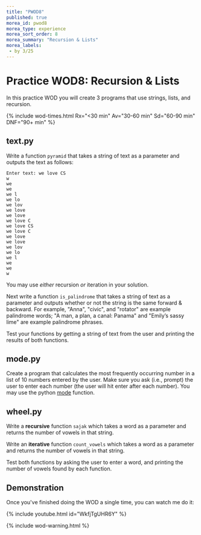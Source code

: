 ```yaml
---
title: "PWOD8"
published: true
morea_id: pwod8
morea_type: experience
morea_sort_order: 8
morea_summary: "Recursion & Lists"
morea_labels:
 - by 3/25
---
```

# Practice WOD8: Recursion & Lists

In this practice WOD you will create 3 programs that use strings, lists, and recursion.

{% include wod-times.html Rx="<30 min" Av="30-60 min" Sd="60-90 min" DNF="90+ min" %}

## text.py

Write a function `pyramid` that takes a string of text as a parameter and outputs the text as follows:

    Enter text: we love CS
	w
	we
	we 
	we l
	we lo
	we lov
	we love
	we love 
	we love C
	we love CS
	we love C
	we love 
	we love
	we lov
	we lo
	we l
	we 
	we
	w

You may use *either* recursion *or* iteration in your solution.

Next write a function `is_palindrome` that takes a string of text as a parameter and outputs whether or not the string is the same forward & backward. For example, "Anna", "civic", and "rotator" are example palindrome words; "A man, a plan, a canal: Panama" and "Emily’s sassy lime" are example palindrome phrases.

Test your functions by getting a string of text from the user and printing the results of both functions.

<!--## baby_mangle.py-->

## mode.py

Create a program that calculates the most frequently occurring number in a list of 10 numbers entered by the user. Make sure you ask (i.e., prompt) the user to enter each number (the user will hit enter after each number). You may use the python [mode](https://docs.python.org/3.4/library/statistics.html#statistics.mode) function.

## wheel.py

Write a **recursive** function `sajak` which takes a word as a parameter and returns the number of vowels in that string.

Write an **iterative** function `count_vowels` which takes a word as a parameter and returns the number of vowels in that string.

Test both functions by asking the user to enter a word, and printing the number of vowels found by each function.


## Demonstration

<!--*Coming soon...*-->

Once you've finished doing the WOD a single time, you can watch me do it:

{% include youtube.html id="WkfjTgUHR6Y" %}

{% include wod-warning.html %}

